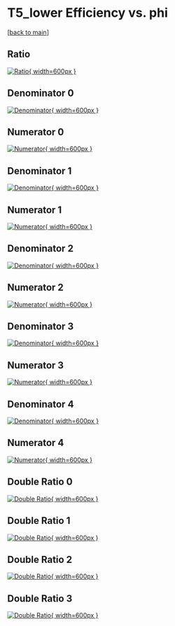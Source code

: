 # T5_lower Efficiency vs. phi

[[back to main](./)]



## Ratio

[![Ratio](../mtv/var/T5_lower_xtr_321_1_eff_phi.png){ width=600px }](../mtv/var/T5_lower_xtr_321_1_eff_phi.pdf)

## Denominator 0

[![Denominator](../mtv/den/T5_lower_xtr_321_1_eff_phi_den0.png){ width=600px }](../mtv/den/T5_lower_xtr_321_1_eff_phi_den0.pdf)

## Numerator 0

[![Numerator](../mtv/num/T5_lower_xtr_321_1_eff_phi_num0.png){ width=600px }](../mtv/num/T5_lower_xtr_321_1_eff_phi_num0.pdf)

## Denominator 1

[![Denominator](../mtv/den/T5_lower_xtr_321_1_eff_phi_den1.png){ width=600px }](../mtv/den/T5_lower_xtr_321_1_eff_phi_den1.pdf)

## Numerator 1

[![Numerator](../mtv/num/T5_lower_xtr_321_1_eff_phi_num1.png){ width=600px }](../mtv/num/T5_lower_xtr_321_1_eff_phi_num1.pdf)

## Denominator 2

[![Denominator](../mtv/den/T5_lower_xtr_321_1_eff_phi_den2.png){ width=600px }](../mtv/den/T5_lower_xtr_321_1_eff_phi_den2.pdf)

## Numerator 2

[![Numerator](../mtv/num/T5_lower_xtr_321_1_eff_phi_num2.png){ width=600px }](../mtv/num/T5_lower_xtr_321_1_eff_phi_num2.pdf)

## Denominator 3

[![Denominator](../mtv/den/T5_lower_xtr_321_1_eff_phi_den3.png){ width=600px }](../mtv/den/T5_lower_xtr_321_1_eff_phi_den3.pdf)

## Numerator 3

[![Numerator](../mtv/num/T5_lower_xtr_321_1_eff_phi_num3.png){ width=600px }](../mtv/num/T5_lower_xtr_321_1_eff_phi_num3.pdf)

## Denominator 4

[![Denominator](../mtv/den/T5_lower_xtr_321_1_eff_phi_den4.png){ width=600px }](../mtv/den/T5_lower_xtr_321_1_eff_phi_den4.pdf)

## Numerator 4

[![Numerator](../mtv/num/T5_lower_xtr_321_1_eff_phi_num4.png){ width=600px }](../mtv/num/T5_lower_xtr_321_1_eff_phi_num4.pdf)

## Double Ratio 0

[![Double Ratio](../mtv/ratio/T5_lower_xtr_321_1_eff_phi_ratio0.png){ width=600px }](../mtv/ratio/T5_lower_xtr_321_1_eff_phi_ratio0.pdf)

## Double Ratio 1

[![Double Ratio](../mtv/ratio/T5_lower_xtr_321_1_eff_phi_ratio1.png){ width=600px }](../mtv/ratio/T5_lower_xtr_321_1_eff_phi_ratio1.pdf)

## Double Ratio 2

[![Double Ratio](../mtv/ratio/T5_lower_xtr_321_1_eff_phi_ratio2.png){ width=600px }](../mtv/ratio/T5_lower_xtr_321_1_eff_phi_ratio2.pdf)

## Double Ratio 3

[![Double Ratio](../mtv/ratio/T5_lower_xtr_321_1_eff_phi_ratio3.png){ width=600px }](../mtv/ratio/T5_lower_xtr_321_1_eff_phi_ratio3.pdf)

